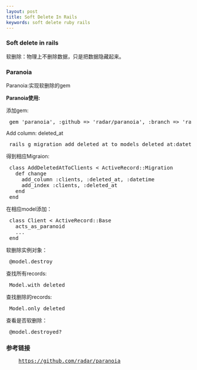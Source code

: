 ```yaml
---
layout: post
title: Soft Delete In Rails
keywords: soft delete ruby rails
---
```

<div class="article-content">
  <h3>Soft delete in rails</h3>
  <p>软删除：物理上不删除数据，只是把数据隐藏起来。</p>
  <h3>Paranoia</h3>
  <p>Paranoia:实现软删除的gem</p>
  <p><b>Paranoia使用:</b></p>
  <p>添加gem:</p>
<pre>
 gem 'paranoia', :github => 'radar/paranoia', :branch => 'rails4'
</pre>
  <p>Add column: deleted_at</p>
<pre>
 rails g migration add_deleted_at_to_models deleted_at:datetime:index
</pre>
  <p>得到相应Migraion:</p>
<pre>
 class AddDeletedAtToClients &lt; ActiveRecord::Migration
   def change
     add_column :clients, :deleted_at, :datetime
     add_index :clients, :deleted_at
   end
 end
</pre>
  <p>在相应model添加：</p>
<pre>
 class Client &lt; ActiveRecord::Base
   acts_as_paranoid
   ...
 end
</pre>
  <p>软删除实例对象：</p>
<pre>
 @model.destroy 
</pre>
  <p>查找所有records:</p> 
<pre>
 Model.with_deleted 
</pre>
  <p>查找删除的records:</p>
<pre>
 Model.only_deleted 
</pre>
  <p>查看是否软删除：</p>
<pre>
 @model.destroyed? 
</pre>
  <h3>参考链接</h3>
<pre>
    <a href="https://github.com/radar/paranoia">https://github.com/radar/paranoia</a>
</pre>
</div>
